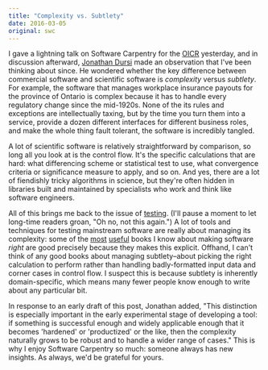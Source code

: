 ```yaml
---
title: "Complexity vs. Subtlety"
date: 2016-03-05
original: swc
---
```

I gave a lightning talk on Software Carpentry for the [OICR](http://oicr.on.ca/) yesterday,
and in discussion afterward,
[Jonathan Dursi](http://www.dursi.ca/) made an observation that I've been thinking about since.
He wondered whether the key difference between commercial software and scientific software
is *complexity* versus *subtlety*.
For example,
the software that manages workplace insurance payouts for the province of Ontario is complex because
it has to handle every regulatory change since the mid-1920s.
None of the its rules and exceptions are intellectually taxing,
but by the time you turn them into a service,
provide a dozen different interfaces for different business roles,
and make the whole thing fault tolerant,
the software is incredibly tangled.

A lot of scientific software is relatively straightforward by comparison,
so long all you look at is the control flow.
It's the specific calculations that are hard:
what differencing scheme or statistical test to use,
what convergence criteria or significance measure to apply,
and so on.
And yes,
there are a lot of fiendishly tricky algorithms in science,
but they're often hidden in libraries built and maintained by specialists
who work and think like software engineers.

All of this brings me back to the issue of [testing](@root/2014/10/30/why-we-dont-teach-testing/).
(I'll pause a moment to let long-time readers groan, "Oh no, not this again.")
A lot of tools and techniques for testing mainstream software
are really about managing its complexity:
some of the [most](http://www.amazon.com/Working-Effectively-Legacy-Michael-Feathers/dp/0131177052/)
[useful](http://www.amazon.com/Why-Programs-Fail-Second-Systematic/dp/0123745152/)
books I know about making software *right*
are good precisely because they makes this explicit.
Offhand,
I can't think of any good books about managing subtlety–about
picking the right calculation to perform
rather than handling badly-formatted input data
and corner cases in control flow.
I suspect this is because subtlety is inherently domain-specific,
which means many fewer people know enough to write about any particular bit.

In response to an early draft of this post,
Jonathan added,
"This distinction is especially important in the early experimental stage of developing a tool:
if something is successful enough and widely applicable enough that it becomes 'hardened' or 'productized' or the like,
then the complexity naturally grows to be robust and to handle a wider range of cases."
This is why I enjoy Software Carpentry so much:
someone always has new insights.
As always,
we'd be grateful for yours.
